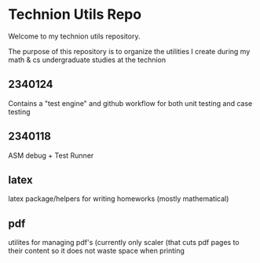 # Technion Utils Repo
Welcome to my technion utils repository.

The purpose of this repository is to organize the utilities I create during my 
math & cs undergraduate studies at the technion


## 2340124
Contains a "test engine" and github workflow for both unit testing and
case testing

## 2340118
ASM debug + Test Runner

## latex
latex package/helpers for writing homeworks (mostly mathematical)

## pdf
utilites for managing pdf's (currently only scaler (that cuts pdf pages to their content so it does not waste space when printing
